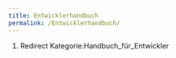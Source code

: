 ```yaml
---
title: Entwicklerhandbuch
permalink: /Entwicklerhandbuch/
---
```


1.  Redirect Kategorie:Handbuch_für_Entwickler
